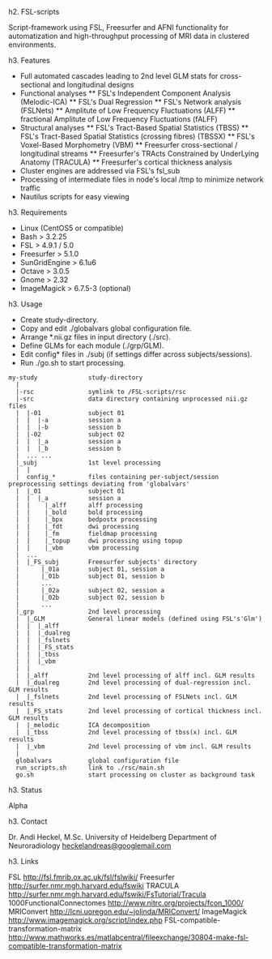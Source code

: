 h2. FSL-scripts

Script-framework using FSL, Freesurfer and AFNI functionality for automatization and high-throughput processing of MRI data in clustered environments.

h3. Features

* Full automated cascades leading to 2nd level GLM stats for cross-sectional and longitudinal designs
* Functional analyses
** FSL's Independent Component Analysis (Melodic-ICA)
** FSL's Dual Regression
** FSL's Network analysis (FSLNets)
** Amplitute of Low Frequency Fluctuations (ALFF)
** fractional Amplitute of Low Frequency Fluctuations (fALFF)
* Structural analyses
** FSL's Tract-Based Spatial Statistics (TBSS)
** FSL's Tract-Based Spatial Statistics (crossing fibres) (TBSSX)
** FSL's Voxel-Based Morphometry (VBM)
** Freesurfer cross-sectional / longitudinal streams
** Freesurfer's TRActs Constrained by UnderLying Anatomy (TRACULA)
** Freesurfer's cortical thickness analysis
* Cluster engines are addressed via FSL's fsl_sub
* Processing of intermediate files in node's local /tmp to minimize network traffic
* Nautilus scripts for easy viewing

h3. Requirements

* Linux (CentOS5 or compatible)
* Bash > 3.2.25 
* FSL > 4.9.1 / 5.0
* Freesurfer > 5.1.0
* SunGridEngine > 6.1u6
* Octave > 3.0.5
* Gnome > 2.32
* ImageMagick > 6.7.5-3 (optional)

h3. Usage

* Create study-directory.
* Copy and edit ./globalvars global configuration file.
* Arrange *.nii.gz files in input directory (./src).
* Define GLMs for each module (./grp/GLM).
* Edit config* files in ./subj (if settings differ across subjects/sessions).
* Run ./go.sh to start processing.

```
my-study              study-directory
  |
  |-rsc               symlink to /FSL-scripts/rsc
  |-src               data directory containing unprocessed nii.gz files
  |  |-01             subject 01
  |  |  |-a           session a
  |  |  |-b           session b
  |  |-02             subject 02
  |  |  |_a           session a
  |  |  |_b           session b
  |  ... ...
  |_subj              1st level processing
  |  |
  |  config_*         files containing per-subject/session preprocessing settings deviating from 'globalvars'
  |  |_01             subject 01
  |  |  |_a           session a
  |  |    |_alff      alff processing
  |  |    |_bold      bold processing
  |  |    |_bpx       bedpostx processing
  |  |    |_fdt       dwi processing
  |  |    |_fm        fieldmap processing
  |  |    |_topup     dwi processing using topup
  |  |    |_vbm       vbm processing
  |  ...
  |  |_FS_subj        Freesurfer subjects' directory
  |      |_01a        subject 01, session a
  |      |_01b        subject 01, session b
  |      ...
  |      |_02a        subject 02, session a
  |      |_02b        subject 02, session b
  |      ...
  |_grp               2nd level processing
  |  |_GLM            General linear models (defined using FSL's'Glm')
  |  |  |_alff      
  |  |  |_dualreg
  |  |  |_fslnets
  |  |  |_FS_stats
  |  |  |_tbss
  |  |  |_vbm
  |  |
  |  |_alff           2nd level processing of alff incl. GLM results
  |  |_dualreg        2nd level processing of dual-regression incl. GLM results
  |  |_fslnets        2nd level processing of FSLNets incl. GLM results
  |  |_FS_stats       2nd level processing of cortical thickness incl. GLM results
  |  |_melodic        ICA decomposition
  |  |_tbss           2nd level processing of tbss(x) incl. GLM results
  |  |_vbm            2nd level processing of vbm incl. GLM results
  |      
  globalvars          global configuration file
  run_scripts.sh      link to ./rsc/main.sh
  go.sh               start processing on cluster as background task
```  
 
h3. Status

Alpha

h3. Contact

Dr. Andi Heckel, M.Sc.
University of Heidelberg
Department of Neuroradiology
heckelandreas@googlemail.com

h3. Links

FSL http://fsl.fmrib.ox.ac.uk/fsl/fslwiki/
Freesurfer http://surfer.nmr.mgh.harvard.edu/fswiki
TRACULA http://surfer.nmr.mgh.harvard.edu/fswiki/FsTutorial/Tracula
1000FunctionalConnectomes http://www.nitrc.org/projects/fcon_1000/
MRIConvert http://lcni.uoregon.edu/~jolinda/MRIConvert/
ImageMagick http://www.imagemagick.org/script/index.php
FSL-compatible-transformation-matrix http://www.mathworks.es/matlabcentral/fileexchange/30804-make-fsl-compatible-transformation-matrix


